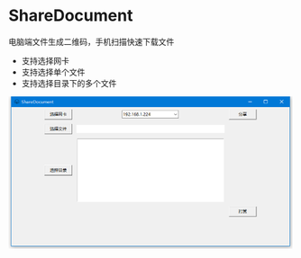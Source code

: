 # ShareDocument

电脑端文件生成二维码，手机扫描快速下载文件
* 支持选择网卡
* 支持选择单个文件
* 支持选择目录下的多个文件

![avatar](https://github.com/godsonzhang/ShareDocument/blob/master/img/img.png?raw=true)